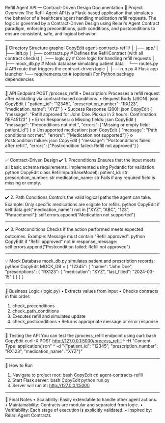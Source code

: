 Refill Agent API — Contract-Driven Design Documentation
📌 Project Overview
The Refill Agent API is a Flask-based application that simulates the behavior of a healthcare agent handling medication refill requests. The logic is governed by a Contract-Driven Design using Relari's Agent Contract paradigm, enforcing preconditions, path conditions, and postconditions to ensure consistent, safe, and logical behavior.
________________________________________
🧱 Directory Structure
graphql
CopyEdit
agent-contracts-refill/
│
├── app/
│   ├── __init__.py
│   ├── contracts.py       # Defines the RefillContract (with all contract checks)
│   ├── logic.py           # Core logic for handling refill requests
│   ├── mock_db.py         # Mock database simulating patient data
│   └── routes.py          # API route that triggers the contract-driven logic
│
├── run.py                 # Flask app launcher
└── requirements.txt       # (optional) For Python package dependencies
________________________________________
🔄 API Endpoint
POST /process_refill
•	Description: Processes a refill request after validating via contract-based conditions.
•	Request Body (JSON):
json
CopyEdit
{
  "patient_id": "12345",
  "prescription_number": "RX123",
  "medication_name": "XYZ"
}
•	Success Response (200):
json
CopyEdit
{
  "message": "Refill approved for John Doe. Pickup in 2 hours. Confirmation: REF45123"
}
•	Error Responses:
o	Missing fields:
json
CopyEdit
{
  "message": "Preconditions not met.",
  "errors": ["Missing or empty field: patient_id"]
}
o	Unsupported medication:
json
CopyEdit
{
  "message": "Path conditions not met.",
  "errors": ["Medication not supported"]
}
o	Postcondition failure:
json
CopyEdit
{
  "message": "Postconditions failed after refill.",
  "errors": ["Postcondition failed: Refill not approved"]
}
________________________________________
✅ Contract-Driven Design
✔️ 1. Preconditions
Ensures that the input meets all basic schema requirements.
Implemented using Pydantic for validation:
python
CopyEdit
class RefillInput(BaseModel):
    patient_id: str
    prescription_number: str
    medication_name: str
Fails if any required field is missing or empty.
________________________________________
✔️ 2. Path Conditions
Controls the valid logical paths the agent can take.
Example: Only specific medications are eligible for refills.
python
CopyEdit
if self.data.get("medication_name") not in ["XYZ", "ABC", "123", "Paracetamol"]:
    self.errors.append("Medication not supported")
________________________________________
✔️ 3. Postconditions
Checks if the action performed meets expected outcomes.
Example: Message must contain "Refill approved".
python
CopyEdit
if "Refill approved" not in response_message:
    self.errors.append("Postcondition failed: Refill not approved")
________________________________________
💡 Mock Database
mock_db.py simulates patient and prescription records:
python
CopyEdit
MOCK_DB = {
    "12345": {
        "name": "John Doe",
        "prescriptions": {
            "RX123": {
                "medication": "XYZ",
                "last_filled": "2024-03-15"
            }
        }
    }
}
________________________________________
🔧 Business Logic (logic.py)
•	Extracts values from input
•	Checks contracts in this order:
1.	check_preconditions
2.	check_path_conditions
3.	Executes refill and simulates update
4.	check_postconditions
•	Returns appropriate message or error response
________________________________________
🧪 Testing the API
You can test the /process_refill endpoint using curl:
bash
CopyEdit
curl -X POST http://127.0.0.1:5000/process_refill ^
  -H "Content-Type: application/json" ^
  -d "{\"patient_id\": \"12345\", \"prescription_number\": \"RX123\", \"medication_name\": \"XYZ\"}"
________________________________________
🚀 How to Run
1.	Navigate to project root:
bash
CopyEdit
cd agent-contracts-refill
2.	Start Flask server:
bash
CopyEdit
python run.py
3.	Server will run at:
http://127.0.0.1:5000
________________________________________
🏁 Final Notes
•	Scalability: Easily extendable to handle other agent actions.
•	Maintainability: Contracts are modular and separated from logic.
•	Verifiability: Each stage of execution is explicitly validated.
•	Inspired by: Relari Agent Contracts

 
 
